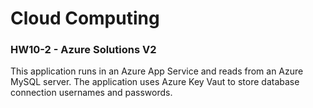 # Cloud Computing
### HW10-2 - Azure Solutions V2

This application runs in an Azure App Service and reads from an Azure MySQL server. 
The application uses Azure Key Vaut to store database connection usernames and passwords.